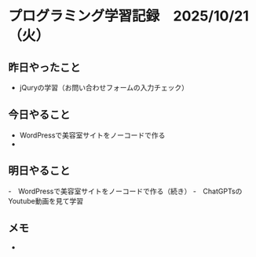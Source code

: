 # プログラミング学習記録　2025/10/21（火）

## 昨日やったこと
- jQuryの学習（お問い合わせフォームの入力チェック）

## 今日やること
- WordPressで美容室サイトをノーコードで作る
- 
  
## 明日やること
-　WordPressで美容室サイトをノーコードで作る（続き）
-　ChatGPTsのYoutube動画を見て学習

## メモ
- 
